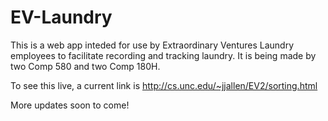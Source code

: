 EV-Laundry
==========

This is a web app inteded for use by Extraordinary Ventures Laundry employees to facilitate recording and tracking laundry. 
It is being made by two Comp 580 and two Comp 180H.

To see this live, a current link is http://cs.unc.edu/~jjallen/EV2/sorting.html

More updates soon to come!
